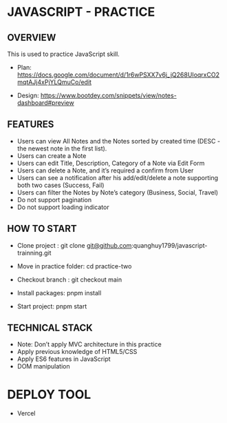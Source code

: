 
# JAVASCRIPT - PRACTICE

## OVERVIEW
This is used to practice JavaScript skill.

* Plan: https://docs.google.com/document/d/1r6wPSXX7v6j_jQ268UIoqrxCO2mqtAJj4xPjYLQmuCo/edit

* Design: https://www.bootdey.com/snippets/view/notes-dashboard#preview

## FEATURES
* Users can view All Notes and the Notes sorted by created time (DESC - the newest note in the first list).
* Users can create a Note
* Users can edit Title, Description, Category of a Note via Edit Form
* Users can delete a Note, and it’s required a confirm from User
* Users can see a notification after his add/edit/delete a note supporting both two cases (Success, Fail)
* Users can filter the Notes by Note’s category (Business, Social, Travel)
* Do not support pagination
* Do not support loading indicator


## HOW TO START
* Clone project : git clone git@github.com:quanghuy1799/javascript-trainning.git

* Move in practice folder: cd practice-two

* Checkout branch : git checkout main

* Install packages: pnpm install

* Start project: pnpm start


## TECHNICAL STACK
* Note: Don’t apply MVC architecture in this practice
* Apply previous knowledge of HTML5/CSS
* Apply ES6 features in JavaScript
* DOM manipulation

# DEPLOY TOOL
* Vercel

